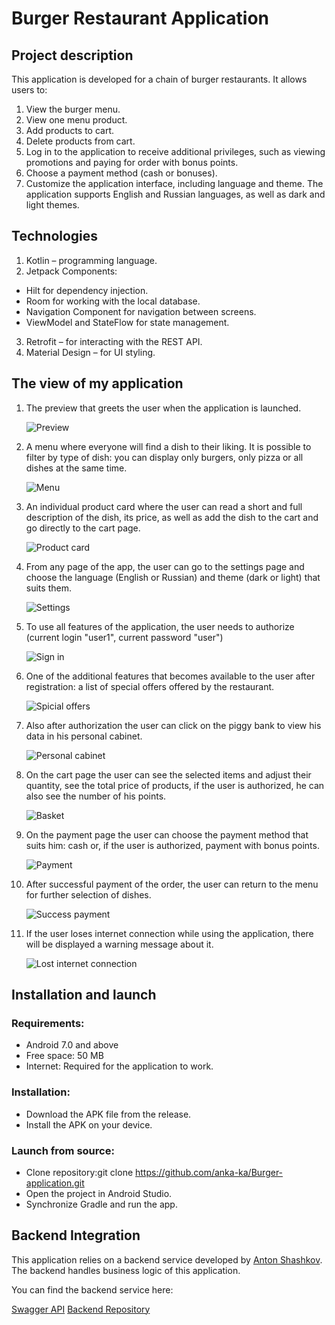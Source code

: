 # Burger Restaurant Application
## Project description
This application is developed for a chain of burger restaurants. It allows users to:

1. View the burger menu.
2. View one menu product.
3. Add products to cart.
4. Delete products from cart.
5. Log in to the application to receive additional privileges, such as viewing promotions and paying for order with bonus points.
6. Choose a payment method (cash or bonuses).
7. Customize the application interface, including language and theme.
The application supports English and Russian languages, as well as dark and light themes.

## Technologies

1. Kotlin – programming language.
2. Jetpack Components:
* Hilt for dependency injection.
* Room for working with the local database.
* Navigation Component for navigation between screens.
* ViewModel and StateFlow for state management.
3. Retrofit – for interacting with the REST API.
4. Material Design – for UI styling.

  ## The view of my application

1. The preview that greets the user when the application is launched.
   
   ![Preview](/app/src/main/res/drawable/images/app1.png)

2. A menu where everyone will find a dish to their liking. It is possible to filter by type of dish: you can display only burgers, only pizza or all dishes at the same time.
   
   ![Menu](/app/src/main/res/drawable/images/app2.png)

3. An individual product card where the user can read a short and full description of the dish, its price, as well as add the dish to the cart and go directly to the cart page.

   ![Product card](/app/src/main/res/drawable/images/app11.png)

4. From any page of the app, the user can go to the settings page and choose the language (English or Russian) and theme (dark or light) that suits them.

   ![Settings](/app/src/main/res/drawable/images/app3.png)

5. To use all features of the application, the user needs to authorize (current login "user1", current password "user")

   ![Sign in](/app/src/main/res/drawable/images/app4.png)

6. One of the additional features that becomes available to the user after registration: a list of special offers offered by the restaurant.

   ![Spicial offers](/app/src/main/res/drawable/images/app5.png)

7. Also after authorization the user can click on the piggy bank to view his data in his personal cabinet.

   ![Personal cabinet](/app/src/main/res/drawable/images/app6.png)

8. On the cart page the user can see the selected items and adjust their quantity, see the total price of products, if the user is authorized, he can also see the number of his points.

   ![Basket](/app/src/main/res/drawable/images/app7.png)

9. On the payment page the user can choose the payment method that suits him: cash or, if the user is authorized, payment with bonus points.
    
    ![Payment](/app/src/main/res/drawable/images/app8.png)
   
10. After successful payment of the order, the user can return to the menu for further selection of dishes.

    ![Success payment](/app/src/main/res/drawable/images/app9.png)

11. If the user loses internet connection while using the application, there will be displayed a warning message about it.

    ![Lost internet connection](/app/src/main/res/drawable/images/app10.png)

## Installation and launch 
### Requirements: 
* Android 7.0 and above 
* Free space: 50 MB
* Internet: Required for the application to work.
  
### Installation:
* Download the APK file from the release.
* Install the APK on your device.

### Launch from source:
* Clone repository:git clone https://github.com/anka-ka/Burger-application.git
* Open the project in Android Studio.
* Synchronize Gradle and run the app.

## Backend Integration

This application relies on a backend service developed by [Anton Shashkov](https://github.com/z1kman). The backend handles business logic of this application.

You can find the backend service here:

[Swagger API](https://ashashkov.com/project/burgerRestaurant/api/docs)
[Backend Repository](https://github.com/z1kman/burgerRestaurantBackend)
